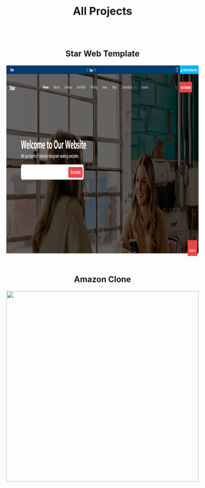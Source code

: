 <h1 align="center">All Projects</h1>
<br>
<br>

<h2 align="center">Star Web Template</h2>

<img src="./Complete Star Template/Star.png" alt="" width="100%" height="500">
<br>
<br>

<h2 align="center">Amazon Clone</h2>

<img src="" alt="" width="100%" height="500">
